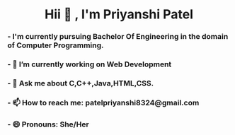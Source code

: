 














<h1 align="center">Hii  👋 <coders> , I'm Priyanshi Patel</h1>
<h3 >
- I'm  currently pursuing Bachelor Of Engineering in the domain of Computer Programming.</h3>
<h3>- 🔭 I’m currently working on Web Development </h3>
 <h3>- 💬 Ask me about C,C++,Java,HTML,CSS. </h3>
<h3>- 📫 How to reach me: patelpriyanshi8324@gmail.com
  </h3>
<h3>- 😄 Pronouns: She/Her </h3>

</h3>






